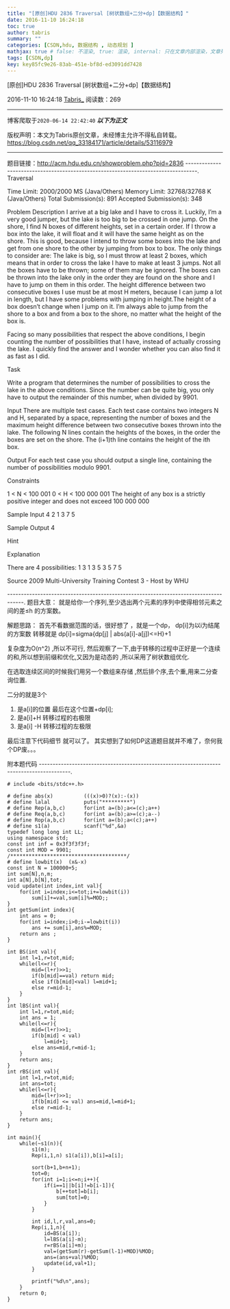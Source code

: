 ```yaml
---
title: "[原创]HDU 2836 Traversal [树状数组+二分+dp]【数据结构】"
date: 2016-11-10 16:24:18
toc: true
author: tabris
summary: ""
categories: [CSDN,hdu, 数据结构 , 动态规划 ]
mathjax: true # false: 不渲染, true: 渲染, internal: 只在文章内部渲染，文章列表中不渲染
tags: [CSDN,dp]
key: key85fc9e26-83ab-451e-bf8d-ed3091dd7428
---
```


[原创]HDU 2836 Traversal [树状数组+二分+dp]【数据结构】

2016-11-10 16:24:18  [Tabris_](https://me.csdn.net/qq_33184171) 阅读数：269

---

博客爬取于`2020-06-14 22:42:40`
***以下为正文***

版权声明：本文为Tabris原创文章，未经博主允许不得私自转载。
https://blog.csdn.net/qq_33184171/article/details/53116979

<!-- more -->

---

题目链接：http://acm.hdu.edu.cn/showproblem.php?pid=2836
----------------------------------------------------------------------------------.
Traversal

Time Limit: 2000/2000 MS (Java/Others)    Memory Limit: 32768/32768 K (Java/Others)
Total Submission(s): 891    Accepted Submission(s): 348


Problem Description
I arrive at a big lake and I have to cross it. Luckily, I’m a very good jumper, but the lake is too big to be crossed in one jump. On the shore, I find N boxes of different heights, set in a certain order. If I throw a box into the lake, it will float and it will have the same height as on the shore. This is good, because I intend to throw some boxes into the lake and get from one shore to the other by jumping from box to box. The only things to consider are:
The lake is big, so I must throw at least 2 boxes, which means that in order to cross the lake I have to make at least 3 jumps.
Not all the boxes have to be thrown; some of them may be ignored.
The boxes can be thrown into the lake only in the order they are found on the shore and I have to jump on them in this order.
The height difference between two consecutive boxes I use must be at most H meters, because I can jump a lot in length, but I have some problems with jumping in height.The height of a box doesn’t change when I jump on it.
I’m always able to jump from the shore to a box and from a box to the shore, no matter what the height of the box is.

Facing so many possibilities that respect the above conditions, I begin counting the number of possibilities that I have, instead of actually crossing the lake. I quickly find the answer and I wonder whether you can also find it as fast as I did.

Task

Write a program that determines the number of possibilities to cross the lake in the above conditions. Since the number can be quite big, you only have to output the remainder of this number, when divided by 9901.
 

Input
There are multiple test cases. Each test case contains two integers N and H, separated by a space, representing the number of boxes and the maximum height difference between two consecutive boxes thrown into the lake. The following N lines contain the heights of the boxes, in the order the boxes are set on the shore. The (i+1)th line contains the height of the ith box.
 

Output
For each test case you should output a single line, containing the number of possibilities modulo 9901.

Constraints

1 < N < 100 001
0 < H < 100 000 001
The height of any box is a strictly positive integer and does not exceed 100 000 000
 

Sample Input
4 2
1 
3 
7 
5
 

Sample Output
4

Hint

Explanation

There are 4 possibilities:
1 3
1 3 5
3 5
7 5
 
 

Source
2009 Multi-University Training Contest 3 - Host by WHU
 
------------------------------------------------------------------------------------.
题目大意：
就是给你一个序列,至少选出两个元素的序列中使得相邻元素之间的差≤h 的方案数。

解题思路：
 首先不看数据范围的话，很好想了 ，就是一个dp，
 dp[i]为以i为结尾的方案数
 转移就是
 dp[i]=sigma{dp[j] | abs(a[i]-a[j])<=H}+1

 复杂度为O(n^2) ,所以不可行,
 然后观察了一下,由于转移的过程中正好是一个连续的和,所以想到前缀和优化,又因为是动态的 ,所以采用了树状数组优化.
 
 在选取连续区间的时候我们用另一个数组来存储 ,然后排个序,去个重,用来二分查询位置.
  
 二分的就是3个 
 1) 是a[i]的位置 最后在这个位置+dp[i];
 2) 是a[i]+H 转移过程的右极限
 3) 是a[i] -H 转移过程的左极限

最后注意下代码细节 就可以了。
其实想到了如何DP这道题目就并不难了，奈何我个DP废。。。

附本题代码
-----------------------------------------------------------------------------------------.

```
# include <bits/stdc++.h>

# define abs(x)          (((x)>0)?(x):-(x))
# define lalal           puts("*********")
# define Rep(a,b,c)      for(int a=(b);a<=(c);a++)
# define Req(a,b,c)      for(int a=(b);a>=(c);a--)
# define Rop(a,b,c)      for(int a=(b);a<(c);a++)
# define s1(a)           scanf("%d",&a)
typedef long long int LL;
using namespace std;
const int inf = 0x3f3f3f3f;
const int MOD = 9901;
/**************************************/
# define lowbit(x)  (x&-x)
const int N = 100000+5;
int sum[N],n,m;
int a[N],b[N],tot;
void update(int index,int val){
    for(int i=index;i<=tot;i+=lowbit(i))
        sum[i]+=val,sum[i]%=MOD;;
}
int getSum(int index){
    int ans = 0;
    for(int i=index;i>0;i-=lowbit(i))
        ans += sum[i],ans%=MOD;
    return ans ;
}

int BS(int val){
    int l=1,r=tot,mid;
    while(l<=r){
        mid=(l+r)>>1;
        if(b[mid]==val) return mid;
        else if(b[mid]<val) l=mid+1;
        else r=mid-1;
    }
}
int lBS(int val){
    int l=1,r=tot,mid;
    int ans = 1;
    while(l<=r){
        mid=(l+r)>>1;
        if(b[mid] < val)
            l=mid+1;
        else ans=mid,r=mid-1;
    }
    return ans;
}
int rBS(int val){
    int l=1,r=tot,mid;
    int ans=tot;
    while(l<=r){
        mid=(l+r)>>1;
        if(b[mid] <= val) ans=mid,l=mid+1;
        else r=mid-1;
    }
    return ans;
}

int main(){
    while(~s1(n)){
        s1(m);
        Rep(i,1,n) s1(a[i]),b[i]=a[i];

        sort(b+1,b+n+1);
        tot=0;
        for(int i=1;i<=n;i++){
            if(i==1||b[i]!=b[i-1]){
                b[++tot]=b[i];
                sum[tot]=0;
            }
        }

        int id,l,r,val,ans=0;
        Rep(i,1,n){
            id=BS(a[i]);
            l=lBS(a[i]-m);
            r=rBS(a[i]+m);
            val=(getSum(r)-getSum(l-1)+MOD)%MOD;
            ans=(ans+val)%MOD;
            update(id,val+1);
        }

        printf("%d\n",ans);
    }
    return 0;
}


```
